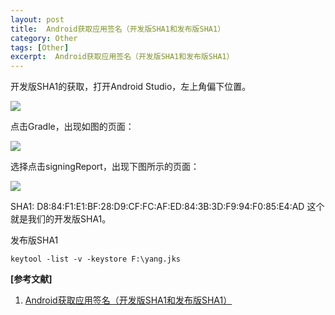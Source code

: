 ```yaml
---
layout: post
title:  Android获取应用签名（开发版SHA1和发布版SHA1）
category: Other
tags: [Other]
excerpt:  Android获取应用签名（开发版SHA1和发布版SHA1）
---
```


开发版SHA1的获取，打开Android Studio，左上角偏下位置。

![](https://img-blog.csdnimg.cn/20181026153321134.png?x-oss-process=image/watermark,type_ZmFuZ3poZW5naGVpdGk,shadow_10,text_aHR0cHM6Ly9ibG9nLmNzZG4ubmV0L1NoZW5RaVhpYVlhbmc=,size_27,color_FFFFFF,t_70)

点击Gradle，出现如图的页面：

![](https://img-blog.csdnimg.cn/20181026153355689.png?x-oss-process=image/watermark,type_ZmFuZ3poZW5naGVpdGk,shadow_10,text_aHR0cHM6Ly9ibG9nLmNzZG4ubmV0L1NoZW5RaVhpYVlhbmc=,size_27,color_FFFFFF,t_70)

选择点击signingReport，出现下图所示的页面：

![](https://img-blog.csdnimg.cn/20181026153543132.png?x-oss-process=image/watermark,type_ZmFuZ3poZW5naGVpdGk,shadow_10,text_aHR0cHM6Ly9ibG9nLmNzZG4ubmV0L1NoZW5RaVhpYVlhbmc=,size_27,color_FFFFFF,t_70)

SHA1: D8:84:F1:E1:BF:28:D9:CF:FC:AF:ED:84:3B:3D:F9:94:F0:85:E4:AD
这个就是我们的开发版SHA1。

发布版SHA1

	keytool -list -v -keystore F:\yang.jks

**[参考文献]**


1. [Android获取应用签名（开发版SHA1和发布版SHA1）](https://blog.csdn.net/shenqixiayang/article/details/83416232 "Android获取应用签名（开发版SHA1和发布版SHA1）")



